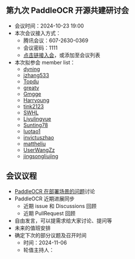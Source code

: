 ## 第九次 PaddleOCR 开源共建研讨会

* 会议时间：2024-10-23 19:00
* 本次会议接入方式：
    * 腾讯会议：607-2630-0369
    * 会议密码：1111
    * [点击链接入会](https://meeting.tencent.com/dm/egxl0HKTx7Ow)，或添加至会议列表
* 本次拟参会 member list：
    * [dyning](https://github.com/dyning)
    * [jzhang533](https://github.com/jzhang533)
    * [Topdu](https://github.com/)
    * [greatv](https://github.com/greatv)
    * [Gmgge](https://github.com/Gmgge)
    * [Harryoung](https://github.com/Harryoung)
    * [tink2123](https://github.com/tink2123)
    * [SWHL](https://github.com/SWHL)
    * [Liyulingyue](https://github.com/Liyulingyue)
    * [Sunting78](https://github.com/Sunting78)
    * [luotao1](https://github.com/luotao1)
    * [invictuszhao](https://github.com/invictuszhao)
    * [mattheliu](https://github.com/mattheliu)
    * [UserWangZz](https://github.com/UserWangZz)
    * [jingsongliujing](https://github.com/jingsongliujing)

## 会议议程

* [PaddleOCR 在部署场景的问题](https://github.com/lumina-ai-inc/chunkr/issues/224)讨论
* PaddleOCR 近期进展同步
    * 近期 issue 和 Discussions 回顾
    * 近期 PullRequest 回顾
* 自由发言，可以提需求给大家讨论、提问等
* 未来的值班安排
* 确定下次的部分议题及召开时间
    * 时间：2024-11-06
    * 轮值主持人：
